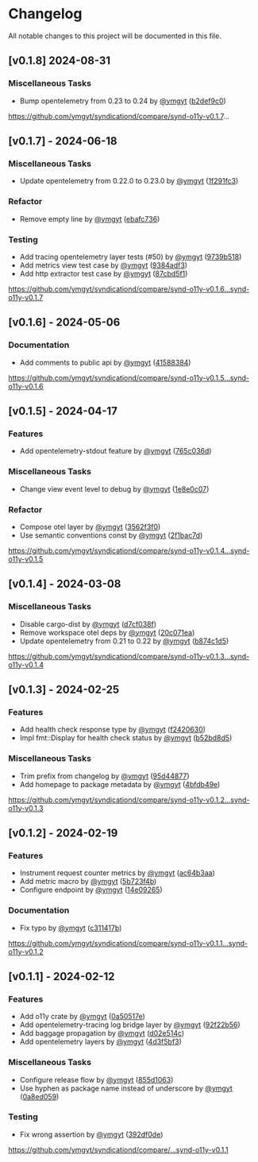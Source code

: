 # Changelog

All notable changes to this project will be documented in this file.

## [v0.1.8] 2024-08-31

### Miscellaneous Tasks

- Bump opentelemetry from 0.23 to 0.24 by [@ymgyt](https://github.com/ymgyt) ([b2def9c0](https://github.com/ymgyt/syndicationd/commit/b2def9c07c1dc2f50987831cdbac1bdc4be44791))

https://github.com/ymgyt/syndicationd/compare/synd-o11y-v0.1.7...


## [v0.1.7] - 2024-06-18

### Miscellaneous Tasks

- Update opentelemetry from 0.22.0 to 0.23.0 by [@ymgyt](https://github.com/ymgyt) ([1f291fc3](https://github.com/ymgyt/syndicationd/commit/1f291fc31ec07d5f84565518d848b0822cccb879))

### Refactor

- Remove empty line by [@ymgyt](https://github.com/ymgyt) ([ebafc736](https://github.com/ymgyt/syndicationd/commit/ebafc7364333e212bbd56e5e536c7717a96c749b))

### Testing

- Add tracing opentelemetry layer tests (#50) by [@ymgyt](https://github.com/ymgyt) ([9739b518](https://github.com/ymgyt/syndicationd/commit/9739b5189bdeaedd458771a92a04e416f1af08fd))
- Add metrics view test case by [@ymgyt](https://github.com/ymgyt) ([9384adf3](https://github.com/ymgyt/syndicationd/commit/9384adf336db680e50a380ab2f42b4113108f691))
- Add http extractor test case by [@ymgyt](https://github.com/ymgyt) ([87cbd5f1](https://github.com/ymgyt/syndicationd/commit/87cbd5f1d817f0e48f570b895d6c533b99172e30))

https://github.com/ymgyt/syndicationd/compare/synd-o11y-v0.1.6...synd-o11y-v0.1.7


## [v0.1.6] - 2024-05-06

### Documentation

- Add comments to public api by [@ymgyt](https://github.com/ymgyt) ([41588384](https://github.com/ymgyt/syndicationd/commit/41588384a0344a3befc473b9ca45abe6be2054ac))

https://github.com/ymgyt/syndicationd/compare/synd-o11y-v0.1.5...synd-o11y-v0.1.6


## [v0.1.5] - 2024-04-17

### Features

- Add opentelemetry-stdout feature by [@ymgyt](https://github.com/ymgyt) ([765c036d](https://github.com/ymgyt/syndicationd/commit/765c036dc143f976e108935943bd9f89f03deea7))

### Miscellaneous Tasks

- Change view event level to debug by [@ymgyt](https://github.com/ymgyt) ([1e8e0c07](https://github.com/ymgyt/syndicationd/commit/1e8e0c07cffd48dc42e202185f42a0afdfd2fd03))

### Refactor

- Compose otel layer by [@ymgyt](https://github.com/ymgyt) ([3562f3f0](https://github.com/ymgyt/syndicationd/commit/3562f3f0eb6224f89181ab6af87ec0b1c2e2403c))
- Use semantic conventions const by [@ymgyt](https://github.com/ymgyt) ([2f1bac7d](https://github.com/ymgyt/syndicationd/commit/2f1bac7d407d32078ce48ef8a495fa2deecbb9d2))

https://github.com/ymgyt/syndicationd/compare/synd-o11y-v0.1.4...synd-o11y-v0.1.5


## [v0.1.4] - 2024-03-08

### Miscellaneous Tasks

- Disable cargo-dist by [@ymgyt](https://github.com/ymgyt) ([d7cf038f](https://github.com/ymgyt/syndicationd/commit/d7cf038f329f43645d49667b923125879afb8e1c))
- Remove workspace otel deps by [@ymgyt](https://github.com/ymgyt) ([20c071ea](https://github.com/ymgyt/syndicationd/commit/20c071ea08d1c4afc1cd0a724037bbdfa10eb1cf))
- Update opentelemetry from 0.21 to 0.22 by [@ymgyt](https://github.com/ymgyt) ([b874c1d5](https://github.com/ymgyt/syndicationd/commit/b874c1d5ba804339a495a29a28cfd6443b2e2339))

https://github.com/ymgyt/syndicationd/compare/synd-o11y-v0.1.3...synd-o11y-v0.1.4


## [v0.1.3] - 2024-02-25

### Features

- Add health check response type by [@ymgyt](https://github.com/ymgyt) ([f2420630](https://github.com/ymgyt/syndicationd/commit/f242063027b2ba5cac06a871a4c24d2413366cf4))
- Impl fmt::Display for health check status by [@ymgyt](https://github.com/ymgyt) ([b52bd8d5](https://github.com/ymgyt/syndicationd/commit/b52bd8d56d39bc4263f0c4851fb078803bd65881))

### Miscellaneous Tasks

- Trim prefix from changelog by [@ymgyt](https://github.com/ymgyt) ([95d44877](https://github.com/ymgyt/syndicationd/commit/95d448773ec7ab009fbece0928854364679b6f2c))
- Add homepage to package metadata by [@ymgyt](https://github.com/ymgyt) ([4bfdb49e](https://github.com/ymgyt/syndicationd/commit/4bfdb49e317e18ff6345ce1b8e8071f0497a1a5f))

https://github.com/ymgyt/syndicationd/compare/synd-o11y-v0.1.2...synd-o11y-v0.1.3


## [v0.1.2] - 2024-02-19

### Features

- Instrument request counter metrics by [@ymgyt](https://github.com/ymgyt) ([ac64b3aa](https://github.com/ymgyt/syndicationd/commit/ac64b3aa6880482597e672649de800eb30b3ad56))
- Add metric macro by [@ymgyt](https://github.com/ymgyt) ([5b723f4b](https://github.com/ymgyt/syndicationd/commit/5b723f4b0c68b422f4778b502d2136ef4662bebd))
- Configure endpoint by [@ymgyt](https://github.com/ymgyt) ([14e09265](https://github.com/ymgyt/syndicationd/commit/14e0926596c59a5e32c283d0f8ac7f805e9e97d9))

### Documentation

- Fix typo by [@ymgyt](https://github.com/ymgyt) ([c311417b](https://github.com/ymgyt/syndicationd/commit/c311417bb69d22c7826d4ec931ec8dfe59042ca1))

https://github.com/ymgyt/syndicationd/compare/synd-o11y-v0.1.1...synd-o11y-v0.1.2


## [v0.1.1] - 2024-02-12

### Features

- Add o11y crate by [@ymgyt](https://github.com/ymgyt) ([0a50517e](https://github.com/ymgyt/syndicationd/commit/0a50517e0b861973fac95ad5dba6f2c4d5b7270d))
- Add opentelemetry-tracing log bridge layer by [@ymgyt](https://github.com/ymgyt) ([92f22b56](https://github.com/ymgyt/syndicationd/commit/92f22b564357a0d43f8631212cf976338eb05a04))
- Add baggage propagation by [@ymgyt](https://github.com/ymgyt) ([d02e514c](https://github.com/ymgyt/syndicationd/commit/d02e514c8f6e32aa748c10dadb204153cba21ecc))
- Add opentelemetry layers by [@ymgyt](https://github.com/ymgyt) ([4d3f5bf3](https://github.com/ymgyt/syndicationd/commit/4d3f5bf3f45f31cfd014dbdf37a41a31ea0472ca))

### Miscellaneous Tasks

- Configure release flow by [@ymgyt](https://github.com/ymgyt) ([855d1063](https://github.com/ymgyt/syndicationd/commit/855d1063f5b476433fe0a7ab352b72d63a749e2e))
- Use hyphen as package name instead of underscore by [@ymgyt](https://github.com/ymgyt) ([0a8ed059](https://github.com/ymgyt/syndicationd/commit/0a8ed05997790f9f05c932c92fa2b2b2d74065a9))

### Testing

- Fix wrong assertion by [@ymgyt](https://github.com/ymgyt) ([392df0de](https://github.com/ymgyt/syndicationd/commit/392df0de6c4b7e8c34ae2d7c2f8ec764c23145f0))

https://github.com/ymgyt/syndicationd/compare/...synd-o11y-v0.1.1


<!-- generated by git-cliff -->
